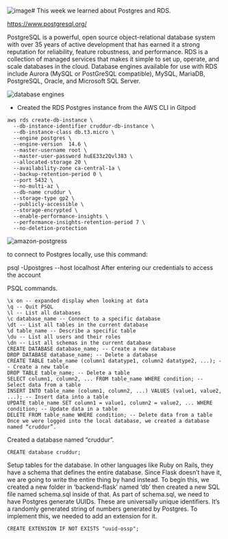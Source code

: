 ![image](https://github.com/bhanumalhotra123/aws-bootcamp-cruddur-2023/assets/144083659/64cedda0-bd38-4d59-8a3a-e509e2d8b782)# This week we learned about Postgres and RDS.

https://www.postgresql.org/

PostgreSQL is a powerful, open source object-relational database system with over 35 years of active development that has earned it a strong reputation for reliability, feature robustness, and performance. RDS is a collection of managed services that makes it simple to set up, operate, and scale databases in the cloud. Database engines available for use with RDS include Aurora (MySQL or PostGreSQL compatible), MySQL, MariaDB, PostgreSQL, Oracle, and Microsoft SQL Server.

![database engines](https://github.com/bhanumalhotra123/aws-bootcamp-cruddur-2023/assets/144083659/5bca0096-d59a-4360-bf03-0908d7a4685e)

  
- Created the RDS Postgres instance from the AWS CLI in Gitpod

```
aws rds create-db-instance \
  --db-instance-identifier cruddur-db-instance \
  --db-instance-class db.t3.micro \
  --engine postgres \
  --engine-version  14.6 \
  --master-username root \
  --master-user-password huEE33z2Qvl383 \
  --allocated-storage 20 \
  --availability-zone ca-central-1a \
  --backup-retention-period 0 \
  --port 5432 \
  --no-multi-az \
  --db-name cruddur \
  --storage-type gp2 \
  --publicly-accessible \
  --storage-encrypted \
  --enable-performance-insights \
  --performance-insights-retention-period 7 \
  --no-deletion-protection
```


![amazon-postgress](https://github.com/bhanumalhotra123/aws-bootcamp-cruddur-2023/assets/144083659/d665c087-5a6b-403d-8fad-8aee64dfd0d4)

 to connect to Postgres locally, use this command:

psql -Upostgres --host localhost
After entering our credentials to access the account

  
PSQL commands.
  
```
\x on -- expanded display when looking at data
\q -- Quit PSQL
\l -- List all databases
\c database_name -- Connect to a specific database
\dt -- List all tables in the current database
\d table_name -- Describe a specific table
\du -- List all users and their roles
\dn -- List all schemas in the current database
CREATE DATABASE database_name; -- Create a new database
DROP DATABASE database_name; -- Delete a database
CREATE TABLE table_name (column1 datatype1, column2 datatype2, ...); -- Create a new table
DROP TABLE table_name; -- Delete a table
SELECT column1, column2, ... FROM table_name WHERE condition; -- Select data from a table
INSERT INTO table_name (column1, column2, ...) VALUES (value1, value2, ...); -- Insert data into a table
UPDATE table_name SET column1 = value1, column2 = value2, ... WHERE condition; -- Update data in a table
DELETE FROM table_name WHERE condition; -- Delete data from a table
Once we were logged into the local database, we created a database named “cruddur”.
```


Created a database named “cruddur”.
```
CREATE database cruddur;
```
  
Setup tables for the database. 
In other languages like Ruby on Rails, they have a schema that defines the entire database.
Since Flask doesn’t have it, we are going to write the entire thing by hand instead.
To begin this, we created a new folder in ‘backend-flask’ named ‘db’ then created a new SQL file named schema.sql inside of that. 
As part of schema.sql, we need to have Postgres generate UUIDs. These are universally unique identifiers. 
It’s a randomly generated string of numbers generated by Postgres. To implement this, we needed to add an extension for it.

```
CREATE EXTENSION IF NOT EXISTS "uuid-ossp";
```

  




